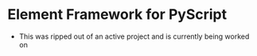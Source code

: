 # Element Framework for PyScript

* This was ripped out of an active project and is currently being worked on